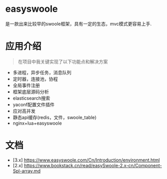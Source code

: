 # easyswoole 

是一款出来比较早的swoole框架，具有一定的生态，mvc模式更容易上手.

# 应用介绍
>在项目中我关键实现了以下功能点和解决方案

 - 多进程，异步任务，消息队列
 - 定时器，连接池，协程
 - 全局事件注册
 - 框架底层源码分析
 - elasticsearch搜索
 - yaconf配置文件插件
 - 应对高并发
 - 静态api缓存(redis，文件，swoole_table)
 - nginx+lua+easyswoole

# 文档

 - [3.x] https://www.easyswoole.com/Cn/Introduction/environment.html
 - [2.x] https://www.bookstack.cn/read/easySwoole-2.x-cn/Component-Spl-array.md
